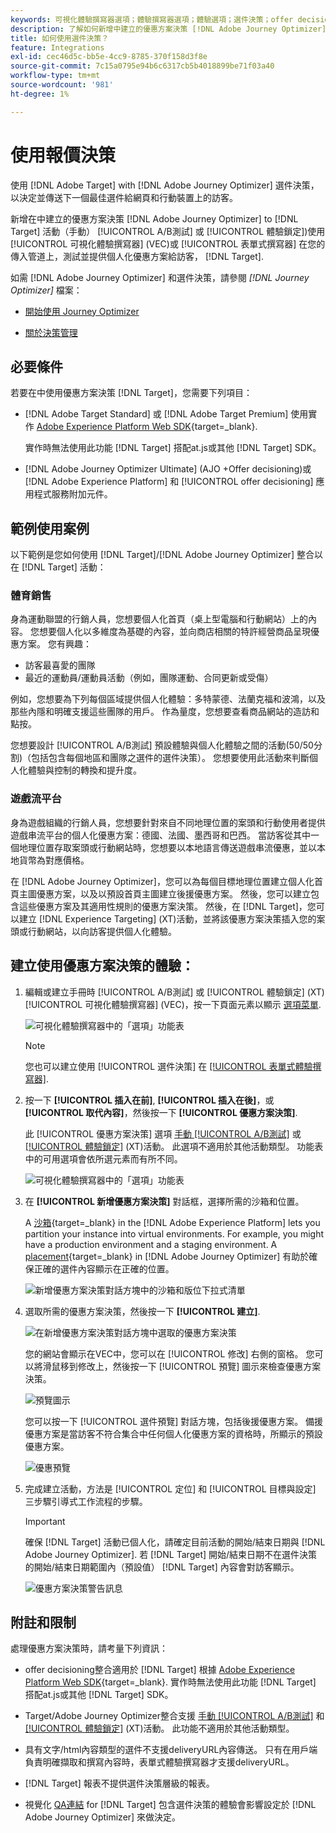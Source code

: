 ```yaml
---
keywords: 可視化體驗撰寫器選項；體驗撰寫器選項；體驗選項；選件決策；offer decisioning;ajo；歷程最佳化程式
description: 了解如何新增中建立的優惠方案決策 [!DNL Adobe Journey Optimizer] 至活動。
title: 如何使用選件決策？
feature: Integrations
exl-id: cec46d5c-bb5e-4cc9-8785-370f158d3f8e
source-git-commit: 7c15a0795e94b6c6317cb5b4018899be71f03a40
workflow-type: tm+mt
source-wordcount: '981'
ht-degree: 1%

---
```


# 使用報價決策

使用 [!DNL Adobe Target] with [!DNL Adobe Journey Optimizer] 選件決策，以決定並傳送下一個最佳選件給網頁和行動裝置上的訪客。

新增在中建立的優惠方案決策 [!DNL Adobe Journey Optimizer] to [!DNL Target] 活動（手動） [!UICONTROL A/B測試] 或 [!UICONTROL 體驗鎖定])使用 [!UICONTROL 可視化體驗撰寫器] (VEC)或 [!UICONTROL 表單式撰寫器] 在您的傳入管道上，測試並提供個人化優惠方案給訪客， [!DNL Target].

如需 [!DNL Adobe Journey Optimizer] 和選件決策，請參閱 *[!DNL Journey Optimizer]* 檔案：

* [開始使用 Journey Optimizer](https://experienceleague.adobe.com/docs/journey-optimizer/using/get-started/get-started.html)

* [關於決策管理](https://experienceleague.adobe.com/docs/journey-optimizer/using/offer-decisioniong/get-started/starting-offer-decisioning.html)

## 必要條件

若要在中使用優惠方案決策 [!DNL Target]，您需要下列項目：

* [!DNL Adobe Target Standard] 或 [!DNL Adobe Target Premium] 使用實作 [Adobe Experience Platform Web SDK](https://experienceleague.corp.adobe.com/docs/target-dev/developer/client-side/aep-web-sdk.html){target=_blank}.

   實作時無法使用此功能 [!DNL Target] 搭配at.js或其他 [!DNL Target] SDK。

* [!DNL Adobe Journey Optimizer Ultimate] (AJO +Offer decisioning)或 [!DNL Adobe Experience Platform] 和 [!UICONTROL offer decisioning] 應用程式服務附加元件。

## 範例使用案例

以下範例是您如何使用 [!DNL Target]/[!DNL Adobe Journey Optimizer] 整合以在 [!DNL Target] 活動：

### 體育銷售

身為運動聯盟的行銷人員，您想要個人化首頁（桌上型電腦和行動網站）上的內容。 您想要個人化以多維度為基礎的內容，並向商店相關的特許經營商品呈現優惠方案。 您有興趣：

* 訪客最喜愛的團隊
* 最近的運動員/運動員活動（例如，團隊運動、合同更新或受傷）

例如，您想要為下列每個區域提供個人化體驗：多特蒙德、法蘭克福和波鴻，以及那些內隱和明確支援這些團隊的用戶。 作為量度，您想要查看商品網站的造訪和點按。

您想要設計 [!UICONTROL A/B測試] 預設體驗與個人化體驗之間的活動(50/50分割)（包括包含每個地區和團隊之選件的選件決策）。 您想要使用此活動來判斷個人化體驗與控制的轉換和提升度。

### 遊戲流平台

身為遊戲組織的行銷人員，您想要針對來自不同地理位置的案頭和行動使用者提供遊戲串流平台的個人化優惠方案：德國、法國、墨西哥和巴西。 當訪客從其中一個地理位置存取案頭或行動網站時，您想要以本地語言傳送遊戲串流優惠，並以本地貨幣為對應價格。

在 [!DNL Adobe Journey Optimizer]，您可以為每個目標地理位置建立個人化首頁主圖優惠方案，以及以預設首頁主圖建立後援優惠方案。 然後，您可以建立包含這些優惠方案及其適用性規則的優惠方案決策。 然後，在 [!DNL Target]，您可以建立 [!DNL Experience Targeting] (XT)活動，並將該優惠方案決策插入您的案頭或行動網站，以向訪客提供個人化體驗。

## 建立使用優惠方案決策的體驗：

1. 編輯或建立手冊時 [!UICONTROL A/B測試] 或 [!UICONTROL 體驗鎖定] (XT) [!UICONTROL 可視化體驗撰寫器] (VEC)，按一下頁面元素以顯示 [選項菜單](/help/main/c-experiences/c-visual-experience-composer/viztarget-options.md).

   ![可視化體驗撰寫器中的「選項」功能表](assets/options-menu1.png)

   >[!NOTE]
   >
   >您也可以建立使用 [!UICONTROL 選件決策] 在 [[!UICONTROL 表單式體驗撰寫器]](/help/main/c-experiences/form-experience-composer.md).

1. 按一下 **[!UICONTROL 插入在前]**, **[!UICONTROL 插入在後]**，或 **[!UICONTROL 取代內容]**，然後按一下 **[!UICONTROL 優惠方案決策]**.

   此 [!UICONTROL 優惠方案決策] 選項 [手動 [!UICONTROL A/B測試]](/help/main/c-activities/t-test-ab/test-ab.md#types) 或 [[!UICONTROL 體驗鎖定]](/help/main/c-activities/t-experience-target/experience-target.md) (XT)活動。 此選項不適用於其他活動類型。 功能表中的可用選項會依所選元素而有所不同。

   ![可視化體驗撰寫器中的「選項」功能表](assets/options-menu.png)

1. 在 **[!UICONTROL 新增優惠方案決策]** 對話框，選擇所需的沙箱和位置。

   A [沙箱](https://experienceleague.adobe.com/docs/experience-platform/sandbox/ui/overview.html){target=_blank} in the [!DNL Adobe Experience Platform] lets you partition your instance into virtual environments. For example, you might have a production environment and a staging environment. A [placement](https://experienceleague.adobe.com/docs/journey-optimizer/using/offer-decisioniong/create-components/creating-placements.html){target=_blank} in [!DNL Adobe Journey Optimizer] 有助於確保正確的選件內容顯示在正確的位置。

   ![新增優惠方案決策對話方塊中的沙箱和版位下拉式清單](/help/main/c-integrating-target-with-mac/ajo/assets/sandbox-placement.png)

1. 選取所需的優惠方案決策，然後按一下 **[!UICONTROL 建立]**.

   ![在新增優惠方案決策對話方塊中選取的優惠方案決策](assets/offer-decision.png)

   您的網站會顯示在VEC中，您可以在 [!UICONTROL 修改] 右側的窗格。 您可以將滑鼠移到修改上，然後按一下 [!UICONTROL 預覽] 圖示來檢查優惠方案決策。

   ![預覽圖示](assets/preview-icon.png)

   您可以按一下 [!UICONTROL 選件預覽] 對話方塊，包括後援優惠方案。 備援優惠方案是當訪客不符合集合中任何個人化優惠方案的資格時，所顯示的預設優惠方案。

   ![優惠預覽](assets/offer-preview.png)

1. 完成建立活動，方法是 [!UICONTROL 定位] 和 [!UICONTROL 目標與設定] 三步驟引導式工作流程的步驟。

   >[!IMPORTANT]
   >
   >確保 [!DNL Target] 活動已個人化，請確定目前活動的開始/結束日期與 [!DNL Adobe Journey Optimizer]. 若 [!DNL Target] 開始/結束日期不在選件決策的開始/結束日期範圍內（預設值） [!DNL Target] 內容會對訪客顯示。

   ![優惠方案決策警告訊息](/help/main/c-integrating-target-with-mac/ajo/assets/offer-decision-warning.png)

## 附註和限制

處理優惠方案決策時，請考量下列資訊：

* offer decisioning整合適用於 [!DNL Target] 根據 [Adobe Experience Platform Web SDK](https://experienceleague.corp.adobe.com/docs/target-dev/developer/client-side/aep-web-sdk.html){target=_blank}. 實作時無法使用此功能 [!DNL Target] 搭配at.js或其他 [!DNL Target] SDK。

* Target/Adobe Journey Optimizer整合支援 [手動 [!UICONTROL A/B測試]](/help/main/c-activities/t-test-ab/test-ab.md#types) 和 [[!UICONTROL 體驗鎖定]](/help/main/c-activities/t-experience-target/experience-target.md) (XT)活動。 此功能不適用於其他活動類型。

* 具有文字/html內容類型的選件不支援deliveryURL內容傳送。 只有在用戶端負責明確擷取和撰寫內容時，表單式體驗撰寫器才支援deliveryURL。

* [!DNL Target] 報表不提供選件決策層級的報表。

* 視覺化 [QA連結](/help/main/c-activities/c-activity-qa/activity-qa.md) for [!DNL Target] 包含選件決策的體驗會影響設定於 [!DNL Adobe Journey Optimizer] 來做決定。
